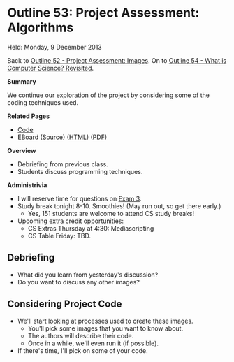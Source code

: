 Outline 53: Project Assessment: Algorithms
==========================================

Held: Monday, 9 December 2013

Back to [Outline 52 - Project Assessment: Images](outline.52.html).
On to [Outline 54 - What is Computer Science? Revisited](outline.54.html).

**Summary**

We continue our exploration of the project by considering some of the
coding techniques used.

**Related Pages**

* [Code](../project/code)
* [EBoard](../eboards/53.md) 
  ([Source](../eboards/53.md))
  ([HTML](../eboards/53.html))
  ([PDF](../eboards/53.pdf))

**Overview**

* Debriefing from previous class.
* Students discuss programming techniques.

**Administrivia**

* I will reserve time for questions on [Exam 3](../assignments/exam.03.html).
* Study break tonight 8-10.  Smoothies!  (May run out, so get there early.)
    * Yes, 151 students are welcome to attend CS study breaks!
* Upcoming extra credit opportunities:
    * CS Extras Thursday at 4:30: Mediascripting
    * CS Table Friday: TBD.

Debriefing
----------

* What did you learn from yesterday's discussion?
* Do you want to discuss any other images?

Considering Project Code
------------------------

* We'll start looking at processes used to create these images.
    * You'll pick some images that you want to know about.
    * The authors will describe their code.
    * Once in a while, we'll even run it (if possible).
* If there's time, I'll pick on some of your code.



